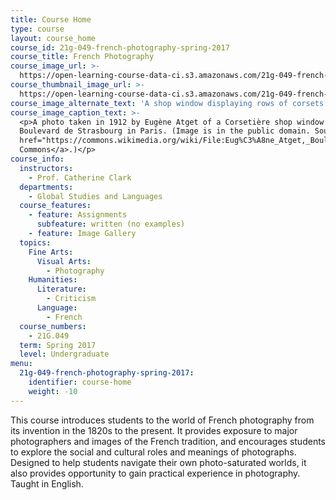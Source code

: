 ```yaml
---
title: Course Home
type: course
layout: course_home
course_id: 21g-049-french-photography-spring-2017
course_title: French Photography
course_image_url: >-
  https://open-learning-course-data-ci.s3.amazonaws.com/21g-049-french-photography-spring-2017/1e49b0114f3758288898d58b1f8e85e0_21G-049S17.jpg
course_thumbnail_image_url: >-
  https://open-learning-course-data-ci.s3.amazonaws.com/21g-049-french-photography-spring-2017/a94fe7104b70acff03200b23544286c7_21G-049S17-th.jpg
course_image_alternate_text: 'A shop window displaying rows of corsets on dress forms. '
course_image_caption_text: >-
  <p>A photo taken in 1912 by Eugène Atget of a Corsetière shop window on
  Boulevard de Strasbourg in Paris. (Image is in the public domain. Source: <a
  href="https://commons.wikimedia.org/wiki/File:Eug%C3%A8ne_Atget,_Boulevard_de_Strasbourg,_Corsets,_Paris,_1912.jpg">Wikimedia
  Commons</a>.)</p>
course_info:
  instructors:
    - Prof. Catherine Clark
  departments:
    - Global Studies and Languages
  course_features:
    - feature: Assignments
      subfeature: written (no examples)
    - feature: Image Gallery
  topics:
    Fine Arts:
      Visual Arts:
        - Photography
    Humanities:
      Literature:
        - Criticism
      Language:
        - French
  course_numbers:
    - 21G.049
  term: Spring 2017
  level: Undergraduate
menu:
  21g-049-french-photography-spring-2017:
    identifier: course-home
    weight: -10
---
```

This course introduces students to the world of French photography from its invention in the 1820s to the present. It provides exposure to major photographers and images of the French tradition, and encourages students to explore the social and cultural roles and meanings of photographs. Designed to help students navigate their own photo-saturated worlds, it also provides opportunity to gain practical experience in photography. Taught in English.
